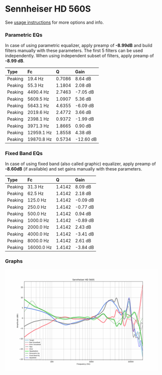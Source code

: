 # Sennheiser HD 560S
See [usage instructions](https://github.com/jaakkopasanen/AutoEq#usage) for more options and info.

### Parametric EQs
In case of using parametric equalizer, apply preamp of **-8.99dB** and build filters manually
with these parameters. The first 5 filters can be used independently.
When using independent subset of filters, apply preamp of **-8.99 dB**.

| Type    | Fc         |      Q | Gain      |
|:--------|:-----------|:-------|:----------|
| Peaking | 19.4 Hz    | 0.7086 | 8.64 dB   |
| Peaking | 55.3 Hz    | 1.1804 | 2.08 dB   |
| Peaking | 4490.4 Hz  | 2.7463 | -7.05 dB  |
| Peaking | 5609.5 Hz  | 1.0907 | 5.36 dB   |
| Peaking | 5643.1 Hz  | 4.6355 | -6.09 dB  |
| Peaking | 2019.6 Hz  | 2.4772 | 3.66 dB   |
| Peaking | 2398.1 Hz  | 0.9372 | -1.99 dB  |
| Peaking | 3971.3 Hz  | 1.8665 | 0.90 dB   |
| Peaking | 12959.1 Hz | 1.8558 | 4.38 dB   |
| Peaking | 19870.8 Hz | 0.5734 | -12.60 dB |

### Fixed Band EQs
In case of using fixed band (also called graphic) equalizer, apply preamp of **-8.60dB**
(if available) and set gains manually with these parameters.

| Type    | Fc         |      Q | Gain     |
|:--------|:-----------|:-------|:---------|
| Peaking | 31.3 Hz    | 1.4142 | 8.09 dB  |
| Peaking | 62.5 Hz    | 1.4142 | 2.18 dB  |
| Peaking | 125.0 Hz   | 1.4142 | -0.09 dB |
| Peaking | 250.0 Hz   | 1.4142 | -0.77 dB |
| Peaking | 500.0 Hz   | 1.4142 | 0.94 dB  |
| Peaking | 1000.0 Hz  | 1.4142 | -0.89 dB |
| Peaking | 2000.0 Hz  | 1.4142 | 2.43 dB  |
| Peaking | 4000.0 Hz  | 1.4142 | -3.41 dB |
| Peaking | 8000.0 Hz  | 1.4142 | 2.61 dB  |
| Peaking | 16000.0 Hz | 1.4142 | -3.84 dB |

### Graphs
![](./Sennheiser%20HD%20560S.png)